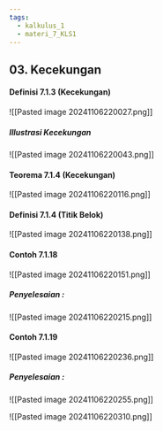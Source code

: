 ```yaml
---
tags:
  - kalkulus_1
  - materi_7_KLS1
---
```

## 03. Kecekungan

#### Definisi 7.1.3 (Kecekungan)

![[Pasted image 20241106220027.png]]

##### Illustrasi Kecekungan

![[Pasted image 20241106220043.png]]

#### Teorema 7.1.4 (Kecekungan)

![[Pasted image 20241106220116.png]]

#### Definisi 7.1.4 (Titik Belok)

![[Pasted image 20241106220138.png]]


#### Contoh 7.1.18

![[Pasted image 20241106220151.png]]

##### Penyelesaian : 

![[Pasted image 20241106220215.png]]


#### Contoh 7.1.19

![[Pasted image 20241106220236.png]]

##### Penyelesaian : 

![[Pasted image 20241106220255.png]]

![[Pasted image 20241106220310.png]]